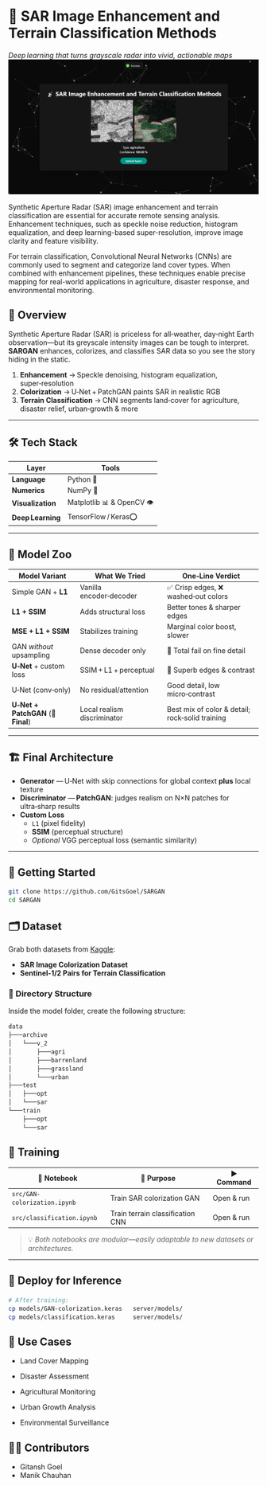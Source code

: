 # 📡 SAR Image Enhancement and Terrain Classification Methods
_Deep learning that turns grayscale radar into vivid, actionable maps_
![SAR](./assets/SAR.png)

Synthetic Aperture Radar (SAR) image enhancement and terrain classification are essential for accurate remote sensing analysis. Enhancement techniques, such as speckle noise reduction, histogram equalization, and deep learning-based super-resolution, improve image clarity and feature visibility.

For terrain classification, Convolutional Neural Networks (CNNs) are commonly used to segment and categorize land cover types. When combined with enhancement pipelines, these techniques enable precise mapping for real-world applications in agriculture, disaster response, and environmental monitoring.

## 🚀 Overview
Synthetic Aperture Radar (SAR) is priceless for all‑weather, day‑night Earth observation—but its greyscale intensity images can be tough to interpret. **SARGAN** enhances, colorizes, and classifies SAR data so you see the story hiding in the static.

1. **Enhancement** → Speckle denoising, histogram equalization, super‑resolution  
2. **Colorization** → U‑Net + PatchGAN paints SAR in realistic RGB  
3. **Terrain Classification** → CNN segments land‑cover for agriculture, disaster relief, urban‑growth & more  

---

## 🛠️ Tech Stack
| Layer | Tools |
|-------|-------|
| **Language** | Python 🐍 |
| **Numerics** | NumPy 🔢 |
| **Visualization** | Matplotlib 📊 & OpenCV 👁️ |
| **Deep Learning** | TensorFlow / Keras⭕ |

---

## 🧠 Model Zoo
| Model Variant | What We Tried | One‑Line Verdict |
|---------------|---------------|------------------|
| Simple GAN + **L1** | Vanilla encoder‑decoder | ✅ Crisp edges, ❌ washed‑out colors |
| **L1 + SSIM** | Adds structural loss | Better tones & sharper edges |
| **MSE + L1 + SSIM** | Stabilizes training | Marginal color boost, slower |
| GAN _without_ upsampling | Dense decoder only | 🚨 Total fail on fine detail |
| **U‑Net** + custom loss | SSIM + L1 + perceptual | 💎 Superb edges & contrast |
| U‑Net (conv‑only) | No residual/attention | Good detail, low micro‑contrast |
| **U‑Net + PatchGAN** (🥇 **Final**) | Local realism discriminator | Best mix of color & detail; rock‑solid training |

---

## 🏗️ Final Architecture

- **Generator** — U‑Net with skip connections for global context **plus** local texture  
- **Discriminator** — **PatchGAN**: judges realism on N×N patches for ultra‑sharp results  
- **Custom Loss**  
  - `L1` (pixel fidelity)  
  - **SSIM** (perceptual structure)  
  - *Optional* VGG perceptual loss (semantic similarity)  

---

## 📂 Getting Started

```bash
git clone https://github.com/GitsGoel/SARGAN
cd SARGAN
```

## 🗂️ Dataset

Grab both datasets from [Kaggle](https://www.kaggle.com):

- **SAR Image Colorization Dataset**
- **Sentinel‑1/2 Pairs for Terrain Classification**

### 📁 Directory Structure
Inside the model folder, create the following structure:

```bash
data
├───archive
│   └───v_2
│       ├───agri
│       ├───barrenland
│       ├───grassland
│       └───urban
├───test
│   ├───opt
│   └───sar
└───train
    ├───opt
    └───sar

```
## 🧪 Training

| 📓 Notebook | 🧠 Purpose           | ▶️ Command        |
|-------------|----------------------|------------------|
| `src/GAN-colorization.ipynb` | Train SAR colorization GAN | Open & run |
| `src/classification.ipynb`   | Train terrain classification CNN | Open & run |

> 💡 *Both notebooks are modular—easily adaptable to new datasets or architectures.*

---

## 🚀 Deploy for Inference

```bash
# After training:
cp models/GAN-colorization.keras   server/models/
cp models/classification.keras     server/models/
```

## 🧩 Use Cases
- Land Cover Mapping

- Disaster Assessment

- Agricultural Monitoring

- Urban Growth Analysis

- Environmental Surveillance

## 👨‍💻 Contributors
- Gitansh Goel
- Manik Chauhan 
